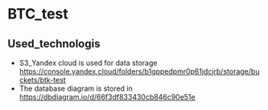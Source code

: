 # BTC_test
## Used_technologis
- S3_Yandex cloud is used for data storage https://console.yandex.cloud/folders/b1gppedpmr0p61jdcjrb/storage/buckets/btk-test
- The database diagram is stored in https://dbdiagram.io/d/66f3df833430cb846c90e51e